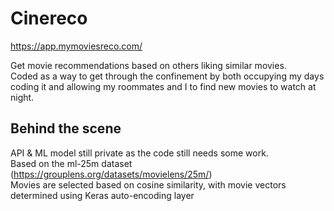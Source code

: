 # Cinereco
https://app.mymoviesreco.com/

Get movie recommendations based on others liking similar movies. </br>
Coded as a way to get through the confinement by both occupying my days coding it and allowing my roommates and I to find new movies to watch at night.

## Behind the scene 
API & ML model still private as the code still needs some work. </br>
Based on the ml-25m dataset (https://grouplens.org/datasets/movielens/25m/) </br>
Movies are selected based on cosine similarity, with movie vectors determined using Keras auto-encoding layer
